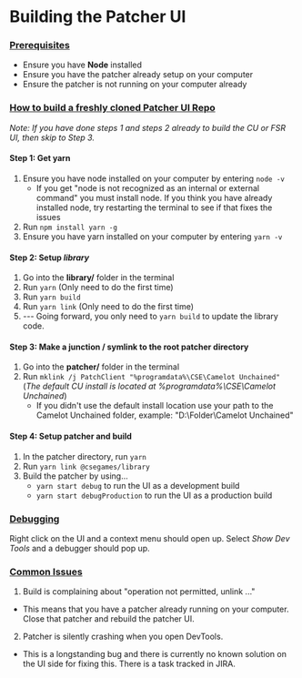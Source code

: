# Building the Patcher UI
### <ins>Prerequisites</ins>
- Ensure you have **Node** installed
- Ensure you have the patcher already setup on your computer
- Ensure the patcher is not running on your computer already

### <ins>How to build a freshly cloned Patcher UI Repo</ins>
*Note: If you have done steps 1 and steps 2 already to build the CU or FSR UI, then skip to Step 3.*

#### Step 1: Get yarn
1. Ensure you have node installed on your computer by entering `node -v`
	- If you get "node is not recognized as an internal or external command" you must install node. If you think you have already installed node, try restarting the terminal to see if that fixes the issues
2. Run `npm install yarn -g`
3. Ensure you have yarn installed on your computer by entering `yarn -v`
  

#### Step 2: Setup *library*
1. Go into the **library/** folder in the terminal
2. Run `yarn` (Only need to do the first time)
3. Run `yarn build`
4. Run `yarn link` (Only need to do the first time)
5. --- Going forward, you only need to `yarn build` to update the library code.

#### Step 3: Make a junction / symlink to the root patcher directory
1. Go into the **patcher/** folder in the terminal
2. Run `mklink /j PatchClient "%programdata%\CSE\Camelot Unchained"` (*The default CU install is located at %programdata%\CSE\Camelot Unchained*)
    - If you didn't use the default install location use your path to the Camelot Unchained folder, example: "D:\Folder\Camelot Unchained"

#### Step 4: Setup patcher and build
1. In the patcher directory, run `yarn`
2. Run `yarn link @csegames/library`
3. Build the patcher by using...
	- `yarn start debug` to run the UI as a development build
	- `yarn start debugProduction` to run the UI as a production build

### <ins>Debugging</ins>
Right click on the UI and a context menu should open up. Select *Show Dev Tools* and a debugger should pop up.

### <ins>Common Issues</ins>

1. Build is complaining about "operation not permitted, unlink ..."
- This means that you have a patcher already running on your computer. Close that patcher and rebuild the patcher UI.

2. Patcher is silently crashing when you open DevTools.
- This is a longstanding bug and there is currently no known solution on the UI side for fixing this. There is a task tracked in JIRA.
